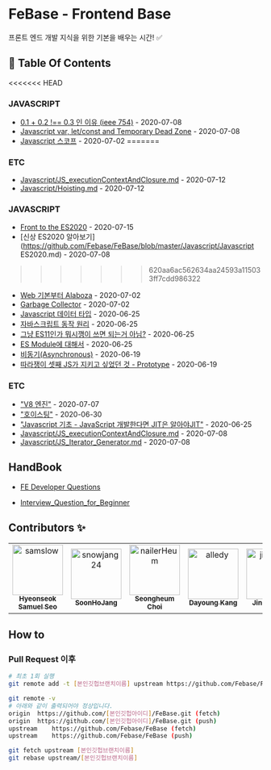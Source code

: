 # FeBase - Frontend Base

프론트 엔드 개발 지식을 위한 기본을 배우는 시간! :white_check_mark:	

<!-- 이 항목은 절대 건드리지 말 것(자동화) -->
## :file_folder: Table Of Contents
<!-- toc starts -->
<<<<<<< HEAD
### JAVASCRIPT

* [0.1 + 0.2 !== 0.3 인 이유 (ieee 754)](https://github.com/Febase/FeBase/blob/master/Javascript/JS_Number_Floating_Point.md) - 2020-07-08
* [Javascript var, let/const and Temporary Dead Zone](https://github.com/Febase/FeBase/blob/master/Javascript/JS_variable_tdz.md) - 2020-07-08
* [Javascript 스코프](https://github.com/Febase/FeBase/blob/master/Javascript/JS_Scope.md) - 2020-07-02
=======
### ETC

* [Javascript/JS_executionContextAndClosure.md](https://github.com/Febase/FeBase/blob/master/Javascript/JS_executionContextAndClosure.md) - 2020-07-12
* [Javascript/Hoisting.md](https://github.com/Febase/FeBase/blob/master/Javascript/Hoisting.md) - 2020-07-12
### JAVASCRIPT

* [Front to the ES2020](https://github.com/Febase/FeBase/blob/master/Javascript/Javascript_ES2020.md) - 2020-07-15
* [신상 ES2020 알아보기](https://github.com/Febase/FeBase/blob/master/Javascript/Javascript ES2020.md) - 2020-07-08
>>>>>>> 620aa6ac562634aa24593a115033ff7cdd986322
* [Web 기본부터 Alaboza](https://github.com/Febase/FeBase/blob/master/Javascript/JS_Web_Working_Concept.md) - 2020-07-02
* [Garbage Collector](https://github.com/Febase/FeBase/blob/master/Javascript/Garbage_Collector.md) - 2020-07-02
* [Javascript 데이터 타입](https://github.com/Febase/FeBase/blob/master/Javascript/JS_DataType.md) - 2020-06-25
* [자바스크립트 동작 원리](https://github.com/Febase/FeBase/blob/master/Javascript/JS_Basic_movement.md) - 2020-06-25
* [그냥 ES11인가 뭐시깽이 쓰면 되는거 아님?](https://github.com/Febase/FeBase/blob/master/Javascript/JS_Es6_Spec.md) - 2020-06-25
* [ES Module에 대해서](https://github.com/Febase/FeBase/blob/master/Javascript/JS_ES_Module.md) - 2020-06-25
* [비동기(Asynchronous)](https://github.com/Febase/FeBase/blob/master/Javascript/Asynchronous.md) - 2020-06-19
* [따라쟁이 셋째 JS가 지키고 싶었던 것 - Prototype](https://github.com/Febase/FeBase/blob/master/Javascript/JS_Prototype.md) - 2020-06-19
### ETC

* ["V8 엔진"](https://github.com/Febase/FeBase/blob/master/Javascript/V8_Engine.md) - 2020-07-07
* ["호이스팅"](https://github.com/Febase/FeBase/blob/master/Javascript/Hoisting.md) - 2020-06-30
* ["Javascript 기초 - JavaScript 개발한다면 JIT은 알아야JIT"](https://github.com/Febase/FeBase/blob/master/Javascript/JIT.md) - 2020-06-25
* [Javascript/JS_executionContextAndClosure.md](https://github.com/Febase/FeBase/blob/master/Javascript/JS_executionContextAndClosure.md) - 2020-07-08
* [Javascript/JS_Iterator_Generator.md](https://github.com/Febase/FeBase/blob/master/Javascript/JS_Iterator_Generator.md) - 2020-07-08
<!-- toc ends -->

## HandBook

* [FE Developer Questions](https://github.com/h5bp/Front-end-Developer-Interview-Questions/tree/master/src/translations/korean#JS-%EA%B4%80%EB%A0%A8-%EC%A7%88%EB%AC%B8)

* [Interview_Question_for_Beginner](https://github.com/JaeYeopHan/Interview_Question_for_Beginner)


## Contributors :sparkles:
<table>
    <tr>
        <td align="center">
            <a href="https://github.com/samslow">
                <img src="https://avatars1.githubusercontent.com/u/26738367?v=4" width="100;" alt="samslow"/>
                <br />
                <sub><b>Hyeonseok Samuel Seo</b></sub>
            </a>
        </td>
        <td align="center">
            <a href="https://github.com/snowjang24">
                <img src="https://avatars3.githubusercontent.com/u/26768201?v=4" width="100;" alt="snowjang24"/>
                <br />
                <sub><b>SoonHoJang</b></sub>
            </a>
        </td>
        <td align="center">
            <a href="https://github.com/nailerHeum">
                <img src="https://avatars0.githubusercontent.com/u/26620458?v=4" width="100;" alt="nailerHeum"/>
                <br />
                <sub><b>Seongheum Choi</b></sub>
            </a>
        </td>
        <td align="center">
            <a href="https://github.com/alledy">
                <img src="https://avatars3.githubusercontent.com/u/46309894?v=4" width="100;" alt="alledy"/>
                <br />
                <sub><b>Dayoung Kang</b></sub>
            </a>
        </td>
        <td align="center">
            <a href="https://github.com/jinsunee">
                <img src="https://avatars3.githubusercontent.com/u/31176502?v=4" width="100;" alt="jinsunee"/>
                <br />
                <sub><b>Jinsun Park</b></sub>
            </a>
        </td>
    </tr>
</table>

## How to

### Pull Request 이후



```bash
# 최초 1회 실행
git remote add -t [본인깃헙브랜치이름] upstream https://github.com/Febase/FeBase
```



```bash
git remote -v
# 아래와 같이 출력되어야 정상입니다.
origin	https://github.com/[본인깃헙아이디]/FeBase.git (fetch)
origin	https://github.com/[본인깃헙아이디]/FeBase.git (push)
upstream	https://github.com/Febase/FeBase (fetch)
upstream	https://github.com/Febase/FeBase (push)
```



```bash
git fetch upstream [본인깃헙브랜치이름]
git rebase upstream/[본인깃헙브랜치이름]
```


